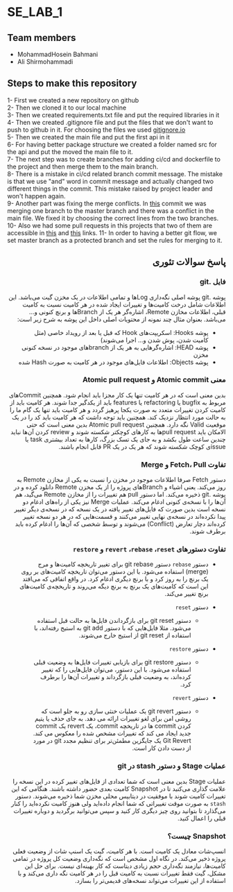 # SE_LAB_1

## Team members
* MohammadHosein Bahmani
* Ali Shirmohammadi

## Steps to make this repository
1- First we created a new repository on github  
2- Then we cloned it to our local machine  
3- Then we created requirements.txt file and put the required libraries in it  
4- Then we created .gitignore file and put the files that we don't want to push to github in it. For choosing the files we used [gitignore.io](https://www.toptal.com/developers/gitignore)  
5- Then we created the main file and put the first api in it  
6- For having better package structure we created a folder named src for the api and put the moved the main file to it.  
7- The next step was to create branches for adding ci/cd and dockerfile to the project and then merge them to the main branch.  
8- There is a mistake in ci/cd related branch commit message. The mistake is that we use "and" word in commit message and actually changed two different things in the commit. This mistake raised by project leader and won't happen again.  
9- Another part was fixing the merge conflicts. In [this](https://github.com/mhbahmani/SE_LAB_1/commit/477fe1526f391a4565a5a6ca781119ad5e8382f0) commit we was merging one branch to the master branch and there was a conflict in the main file. We fixed it by choosing the correct lines from the two branches.  
10- Also we had some pull requests in this projects that two of them are accessible in [this](https://github.com/mhbahmani/SE_LAB_1/pull/1) and [this](https://github.com/mhbahmani/SE_LAB_1/pull/2) links.
11- In order to having a better git flow, we set master branch as a protected branch and set the rules for merging to it.  

<div dir="rtl">

## پاسخ سوالات تئوری
### فایل .git
پوشه .git پوشه اصلی نگه‌داری Logها و تمامی اطلاعات در یک مخزن گیت می‌باشد. این اطلاعات شامل درخت کامیت‌ها و تغییرات ایجاد شده در هر کامیت نسبت به کامیت قبلی، اطلاعات مخازن Remote، اشاره‌گر هر یک از Branchها و برنچ کنونی و... می‌باشد.
بعنوان مثال چند نمونه از محتویات اصلی داخل این پوشه به شرح زیر است:
- پوشه Hooks: اسکریپت‌های Hook که قبل یا بعد از رویداد خاصی (مثل کامیت شدن، پوش شدن و... اجرا می‌شوند)
- پوشه HEAD: اشاره‌گرهایی به هر یک از branchهای موجود در نسخه کنونی مخزن
- پوشه Objects: اطلاعات فایل‌های موجود در هر کامیت به صورت Hash شده

### معنی Atomic commit و Atomic pull request
بدین معنی است که در هر کامیت تنها یک کار مجزا باید انجام شود. همچنین Commitهای مربوط به bugfix یا refactoring یا features باید از یکدگیر جدا شوند. هر کامیت باید از کامیت کردن تغییرات متعدد به صورت یکجا پرهیز گردد و هر کامیت باید تنها یک گام ما را به حالت مورد انتظار نزدیک کند. همچنین باید توجه داشت که هر کامیت باید کد را در یک موقعیت Valid نگه دارد.
همچنین Atomic pull request بدین معنی است که حتی الامکان باید pull requestها به کارهای کوچکتر شکسته شوند و review کردن آن‌ها نباید چندین ساعت طول بکشد و به جای یک تسک بزرگ، کارها به تعداد بیشتری task یا issueی کوچک شکسته شوند که هر یک در یک PR قابل انجام باشند.

### تفاوت Fetch، Pull و Merge
دستور Fetch صرفا اطلاعات موجود در مخزن را نسبت به یکی از مخازن Remote به روز می‌کند. یعنی اشیاء و Branchهای پروژه را از یک مخزن Remote دانلود کرده و در پوشه .git ذخیره می‌کند. اما دستور pull هم تغییرات را از مخازن Remote می‌گید، هم آن‌ها را با نسخه‌ی کنونی ادغام می‌کند. عملیات Merge نیز یکی از راه‌های ادغام دو نسخه است بدین صورت که فایل‌های تغییر یافته در یک نسخه که در نسخه‌ی دیگر تغییر پیدا نکرده‌اند در نسخه‌ی نهایی تغییر می‌کنند و قسمت‌هایی که در هر دو نسخه تغییر کرده‌اند دچار تعارض (Conflict) می‌شوند و توسط شخصی که آن‌ها را ادغام کرده باید برطرف شوند.

### تفاوت دستورهای `revert` ،`rebase` ،`reset` و `restore`
- دستور `rebase`
دستور git rebase برای تغییر تاریخچه کامیت‌ها و مرج (merge) استفاده می‌شود. با این دستور می‌توان تاریخچه کامیت‌های بر روی یک برنچ را به روز کرد و با برنچ دیگری ادغام کرد. در واقع اتفاقی که می‌افتد این است که کامیت‌های یک برنچ به برنچ دیگه می‌روند و تاریخچه‌ی کامیت‌های برنچ تغییر می‌کند.

- دستور `reset`
  - دستور git reset برای بازگرداندن فایل‌ها به حالت قبل استفاده می‌شود. مثلا فایل‌هایی که با دستور git add به استیج رفته‌اند، با استفاده از git reset از استیج خارج می‌شوند. 

- دستور `restore`
  - دستور git restore برای بازیابی تغییرات فایل‌ها به وضعیت قبلی استفاده می‌شود. با این دستور، می‌توان فایل‌هایی را که تغییر کرده‌اند، به وضعیت قبلی بازگرداند و تغییرات آن‌ها را برطرف کرد.

- دستور `revert`
  - دستور git revert یک عملیات خنثی سازی رو به جلو است که روشی امن برای لغو تغییرات ارائه می دهد. به جای حذف یا یتیم کردن commit ها در تاریخچه commit، یک revert یک commit جدید ایجاد می کند که تغییرات مشخص شده را معکوس می کند. Git Revert یک جایگزین مطمئن‌تر برای تنظیم مجدد git در مورد از دست دادن کار است.

### عملیات Stage و دستور stash در git
عملیات Stage بدین معنی است که شما تعدادی از فایل‌های تغییر کرده در این نسخه را علامت گذاری می‌کنید تا در Snapshot کامیت بعدی حضور داشته باشند. هنگامی که این تغییرات کامیت شوند با موفقیت در دیتابیس محلی مخزن شما ذخیره می‌شوند. دستور `stash` به صورت موقت تغییراتی که شما انجام داده‌اید ولی هنوز کامیت نکرده‌اید را کنار می‌گذارد تا بتوانید روی چیز دیگری کار کنید و سپس می‌توانید برگردید و دوباره تغییرات قبلی را اعمال کنید.

### Snapshot چیست؟
انسپ‌شات معادل یک کامیت است. با هر کامیت، گیت یک اسنپ شات از وضعیت فعلی پروژه ذخیر می‌کند. در نگاه اول مشخص است که نگه‌داری وضعیت کل پروژه در تمامی کامیت‌ها، نیازمند نگه‌داری حجم زیادی دیتاست که کار بهینه‌ای نیست. برای حل این مشکل، گیت فقط تغییرات نسبت به کامیت قبل را در هر کامیت نگه داری می‌کند و با استفاده از این تغییرات می‌تواند نسخه‌های قدیمی‌تر را بسازد.
</div>
